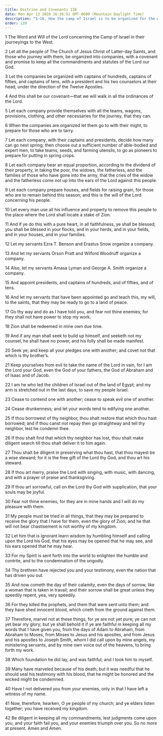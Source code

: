 ```yaml
---
title: Doctrine and Covenants 136
date: Mon Apr 13 2020 16:16:51 GMT-0600 (Mountain Daylight Time)
description: "1–16, How the camp of Israel is to be organized for the westward journey is explained; 17–27, The Saints are commanded to live by numerous gospel standards; 28–33, The Saints should sing, dance, pray, and learn wisdom; 34–42, Prophets are slain so that they might be honored and the wicked condemned."
order: 139
---
```


1 The Word and Will of the Lord concerning the Camp of Israel in their journeyings to the West.

2 Let all the people of The Church of Jesus Christ of Latter-day Saints, and those who journey with them, be organized into companies, with a covenant and promise to keep all the commandments and statutes of the Lord our God.

3 Let the companies be organized with captains of hundreds, captains of fifties, and captains of tens, with a president and his two counselors at their head, under the direction of the Twelve Apostles.

4 And this shall be our covenant—that we will walk in all the ordinances of the Lord.

5 Let each company provide themselves with all the teams, wagons, provisions, clothing, and other necessaries for the journey, that they can.

6 When the companies are organized let them go to with their might, to prepare for those who are to tarry.

7 Let each company, with their captains and presidents, decide how many can go next spring; then choose out a sufficient number of able-bodied and expert men, to take teams, seeds, and farming utensils, to go as pioneers to prepare for putting in spring crops.

8 Let each company bear an equal proportion, according to the dividend of their property, in taking the poor, the widows, the fatherless, and the families of those who have gone into the army, that the cries of the widow and the fatherless come not up into the ears of the Lord against this people.

9 Let each company prepare houses, and fields for raising grain, for those who are to remain behind this season; and this is the will of the Lord concerning his people.

10 Let every man use all his influence and property to remove this people to the place where the Lord shall locate a stake of Zion.

11 And if ye do this with a pure heart, in all faithfulness, ye shall be blessed; you shall be blessed in your flocks, and in your herds, and in your fields, and in your houses, and in your families.

12 Let my servants Ezra T. Benson and Erastus Snow organize a company.

13 And let my servants Orson Pratt and Wilford Woodruff organize a company.

14 Also, let my servants Amasa Lyman and George A. Smith organize a company.

15 And appoint presidents, and captains of hundreds, and of fifties, and of tens.

16 And let my servants that have been appointed go and teach this, my will, to the saints, that they may be ready to go to a land of peace.

17 Go thy way and do as I have told you, and fear not thine enemies; for they shall not have power to stop my work.

18 Zion shall be redeemed in mine own due time.

19 And if any man shall seek to build up himself, and seeketh not my counsel, he shall have no power, and his folly shall be made manifest.

20 Seek ye; and keep all your pledges one with another; and covet not that which is thy brother’s.

21 Keep yourselves from evil to take the name of the Lord in vain, for I am the Lord your God, even the God of your fathers, the God of Abraham and of Isaac and of Jacob.

22 I am he who led the children of Israel out of the land of Egypt; and my arm is stretched out in the last days, to save my people Israel.

23 Cease to contend one with another; cease to speak evil one of another.

24 Cease drunkenness; and let your words tend to edifying one another.

25 If thou borrowest of thy neighbor, thou shalt restore that which thou hast borrowed; and if thou canst not repay then go straightway and tell thy neighbor, lest he condemn thee.

26 If thou shalt find that which thy neighbor has lost, thou shalt make diligent search till thou shalt deliver it to him again.

27 Thou shalt be diligent in preserving what thou hast, that thou mayest be a wise steward; for it is the free gift of the Lord thy God, and thou art his steward.

28 If thou art merry, praise the Lord with singing, with music, with dancing, and with a prayer of praise and thanksgiving.

29 If thou art sorrowful, call on the Lord thy God with supplication, that your souls may be joyful.

30 Fear not thine enemies, for they are in mine hands and I will do my pleasure with them.

31 My people must be tried in all things, that they may be prepared to receive the glory that I have for them, even the glory of Zion; and he that will not bear chastisement is not worthy of my kingdom.

32 Let him that is ignorant learn wisdom by humbling himself and calling upon the Lord his God, that his eyes may be opened that he may see, and his ears opened that he may hear.

33 For my Spirit is sent forth into the world to enlighten the humble and contrite, and to the condemnation of the ungodly.

34 Thy brethren have rejected you and your testimony, even the nation that has driven you out.

35 And now cometh the day of their calamity, even the days of sorrow, like a woman that is taken in travail; and their sorrow shall be great unless they speedily repent, yea, very speedily.

36 For they killed the prophets, and them that were sent unto them; and they have shed innocent blood, which crieth from the ground against them.

37 Therefore, marvel not at these things, for ye are not yet pure; ye can not yet bear my glory; but ye shall behold it if ye are faithful in keeping all my words that I have given you, from the days of Adam to Abraham, from Abraham to Moses, from Moses to Jesus and his apostles, and from Jesus and his apostles to Joseph Smith, whom I did call upon by mine angels, my ministering servants, and by mine own voice out of the heavens, to bring forth my work.

38 Which foundation he did lay, and was faithful; and I took him to myself.

39 Many have marveled because of his death; but it was needful that he should seal his testimony with his blood, that he might be honored and the wicked might be condemned.

40 Have I not delivered you from your enemies, only in that I have left a witness of my name.

41 Now, therefore, hearken, O ye people of my church; and ye elders listen together; you have received my kingdom.

42 Be diligent in keeping all my commandments, lest judgments come upon you, and your faith fail you, and your enemies triumph over you. So no more at present. Amen and Amen.
